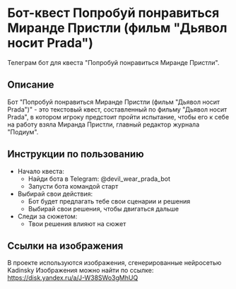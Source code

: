 # Бот-квест Попробуй понравиться Миранде Пристли (фильм "Дьявол носит Prada")

Телеграм бот для квеста "Попробуй понравиться Миранде Пристли".


## Описание

Бот "Попробуй понравиться Миранде Пристли (фильм "Дьявол носит Prada")" - это текстовый квест,
составленный по фильму "Дьявол носит Prada",
в котором игроку предстоит пройти испытание,
чтобы его к себе на работу взяла Миранда Пристли, главный редактор журнала "Подиум".


## Инструкции по пользованию

- Начало квеста:
  - Найди бота в Telegram: @devil_wear_prada_bot
  - Запусти бота командой старт
- Выбирай свои действия:
  - Бот будет предлагать тебе свои сценарии и решения
  - Выбирай свои решения, чтобы двигаться дальше
- Следи за сюжетом:
  - Твои решения влияют на сюжет


## Ссылки на изображения

В проекте используются изображения, сгенерированные нейросетью Kadinsky
Изображения можно найти по ссылке: https://disk.yandex.ru/a/J-W38SWo3gMhUQ
